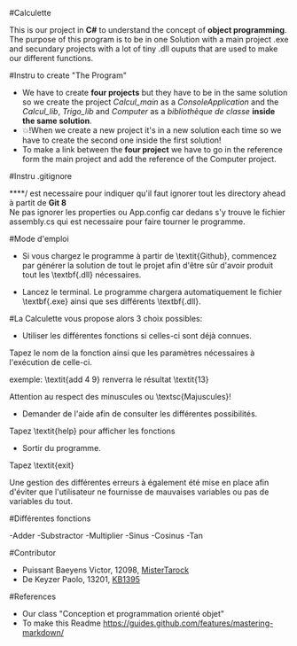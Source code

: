 #Calculette

This is our project in **C#** to understand the concept of **object programming**.
The purpose of this program is to be in one Solution with a main project .exe and secundary projects with a lot of tiny .dll ouputs that are used to make our different functions.


#Instru to create "The Program"
- We have to create **four projects** but they have to be in the same solution so we create the project *Calcul_main* as a *ConsoleApplication* and the *Calcul_lib*, *Trigo_lib* and *Computer* as a *bibliothèque de classe* **inside the same solution**.
- :collision:!When we create a new project it's in a new solution each time so we have to create the second one inside the first solution!
- To make a link between the **four project** we have to go in the reference form the main project and add the reference of the Computer project.

#Instru .gitignore

\****/ est necessaire pour indiquer qu'il faut ignorer tout les directory ahead à partit de **Git 8**
<br>Ne pas ignorer les properties ou App.config car dedans s'y trouve le fichier assembly.cs qui est necessaire pour faire tourner le programme.

#Mode d'emploi

- Si vous chargez le programme à partir de \textit{Github}, commencez par générer la solution de tout le projet afin d'être sûr d'avoir produit tout les \textbf{.dll} nécessaires.

- Lancez le terminal. Le programme chargera automatiquement le fichier \textbf{.exe} ainsi que ses différents \textbf{.dll}.

#La Calculette vous propose alors 3 choix possibles:

- Utiliser les différentes fonctions si celles-ci sont déjà connues.

Tapez le nom de la fonction ainsi que les paramètres nécessaires à l'exécution de celle-ci.

exemple: \textit{add 4 9} renverra le résultat \textit{13}

Attention au respect des minuscules ou \textsc{Majuscules}!

- Demander de l'aide afin de consulter les différentes possibilités.

Tapez \textit{help} pour afficher les fonctions

- Sortir du programme.

Tapez \textit{exit}


Une gestion des différentes erreurs à également été mise en place afin d'éviter que l'utilisateur ne fournisse de mauvaises variables ou pas de variables du tout.

#Différentes fonctions

-Adder
-Substractor
-Multiplier
-Sinus
-Cosinus
-Tan



#Contributor
- Puissant Baeyens Victor, 12098, [MisterTarock](https://github.com/MisterTarock)
- De Keyzer  Paolo, 13201, [KB1395](https://github.com/KB1395)


#References

- Our class "Conception et programmation orienté objet"
- To make this Readme https://guides.github.com/features/mastering-markdown/
